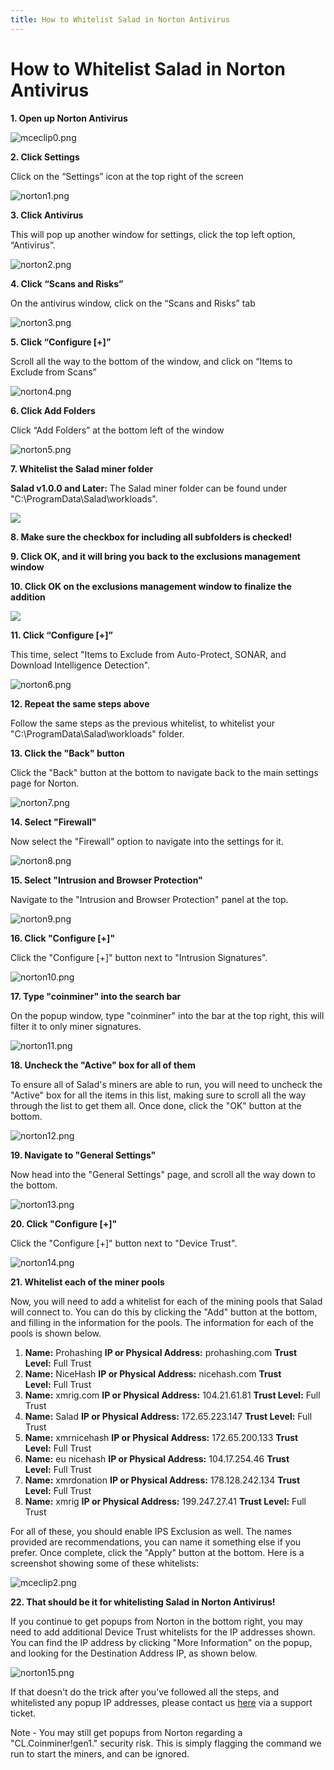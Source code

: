 ```yaml
---
title: How to Whitelist Salad in Norton Antivirus
---
```


# How to Whitelist Salad in Norton Antivirus

**1. Open up Norton Antivirus**

![mceclip0.png](https://s3.amazonaws.com/helpscout.net/docs/assets/615b47bfca9e0011a4434693/images/619e6a4b2b380503dfe08192/img-406-1637771456-267910856.png)

**2. Click Settings**

Click on the “Settings” icon at the top right of the screen

![norton1.png](https://s3.amazonaws.com/helpscout.net/docs/assets/615b47bfca9e0011a4434693/images/619e6a4b64e42a671b63a1dd/img-406-1637771457-1701264575.png)

**3. Click Antivirus**

This will pop up another window for settings, click the top left option, “Antivirus”.

![norton2.png](https://s3.amazonaws.com/helpscout.net/docs/assets/615b47bfca9e0011a4434693/images/619e6a4b9ccf62287e5f9a65/img-406-1637771458-130084784.png)

**4. Click “Scans and Risks”**

On the antivirus window, click on the “Scans and Risks” tab

![norton3.png](https://s3.amazonaws.com/helpscout.net/docs/assets/615b47bfca9e0011a4434693/images/619e6a4b2b380503dfe08193/img-406-1637771458-275811557.png)

**5. Click “Configure \[+]”**

Scroll all the way to the bottom of the window, and click on “Items to Exclude from Scans”

![norton4.png](https://s3.amazonaws.com/helpscout.net/docs/assets/615b47bfca9e0011a4434693/images/619e6a4befc78d0553e5d5ea/img-406-1637771459-176879949.png)

**6. Click Add Folders**

Click “Add Folders” at the bottom left of the window

![norton5.png](https://s3.amazonaws.com/helpscout.net/docs/assets/615b47bfca9e0011a4434693/images/619e6a4b2b380503dfe08194/img-406-1637771460-466302750.png)

**7. Whitelist the Salad miner folder**

**Salad v1.0.0 and Later:** The Salad miner folder can be found under "C:\\ProgramData\\Salad\\workloads". 

![](https://s3.amazonaws.com/helpscout.net/docs/assets/615b47bfca9e0011a4434693/images/6299c90692cb8c175b469813/file-TJBh7U1K3K.png)

**8. Make sure the checkbox for including all subfolders is checked!**

**9. Click OK, and it will bring you back to the exclusions management window**

**10. Click OK on the exclusions management window to finalize the addition**

![](https://s3.amazonaws.com/helpscout.net/docs/assets/615b47bfca9e0011a4434693/images/6299c88aa2c316231c202902/file-GlhrESaEgX.png)

**11. Click “Configure \[+]”**

This time, select "Items to Exclude from Auto-Protect, SONAR, and Download Intelligence Detection".

![norton6.png](https://s3.amazonaws.com/helpscout.net/docs/assets/615b47bfca9e0011a4434693/images/619e6a4c2b380503dfe08196/img-406-1637771464-1231676599.png)

**12. Repeat the same steps above**

Follow the same steps as the previous whitelist, to whitelist your "C:\\ProgramData\\Salad\\workloads" folder.

**13. Click the "Back" button**

Click the "Back" button at the bottom to navigate back to the main settings page for Norton.

![norton7.png](https://s3.amazonaws.com/helpscout.net/docs/assets/615b47bfca9e0011a4434693/images/619e6a4c64e42a671b63a1df/img-406-1637771465-95389032.png)

**14. Select "Firewall"**

Now select the "Firewall" option to navigate into the settings for it.

![norton8.png](https://s3.amazonaws.com/helpscout.net/docs/assets/615b47bfca9e0011a4434693/images/619e6a4cefc78d0553e5d5eb/img-406-1637771466-1426671771.png)

**15. Select "Intrusion and Browser Protection"**

Navigate to the "Intrusion and Browser Protection" panel at the top.

![norton9.png](https://s3.amazonaws.com/helpscout.net/docs/assets/615b47bfca9e0011a4434693/images/619e6a4defc78d0553e5d5ec/img-406-1637771467-1228587118.png)

**16. Click "Configure \[+]"**

Click the "Configure \[+]" button next to "Intrusion Signatures".

![norton10.png](https://s3.amazonaws.com/helpscout.net/docs/assets/615b47bfca9e0011a4434693/images/619e6a4d2b380503dfe08197/img-406-1637771468-547383710.png)

**17. Type "coinminer" into the search bar**

On the popup window, type "coinminer" into the bar at the top right, this will filter it to only miner signatures.

![norton11.png](https://s3.amazonaws.com/helpscout.net/docs/assets/615b47bfca9e0011a4434693/images/619e6a4d9ccf62287e5f9a66/img-406-1637771469-1344667042.png)

**18. Uncheck the "Active" box for all of them**

To ensure all of Salad's miners are able to run, you will need to uncheck the "Active" box for all the items in this
list, making sure to scroll all the way through the list to get them all. Once done, click the "OK" button at the
bottom.

![norton12.png](https://s3.amazonaws.com/helpscout.net/docs/assets/615b47bfca9e0011a4434693/images/619e6a4dd3efbe495c3b25d8/img-406-1637771470-1555933532.png)

**19. Navigate to "General Settings"**

Now head into the "General Settings" page, and scroll all the way down to the bottom.

![norton13.png](https://s3.amazonaws.com/helpscout.net/docs/assets/615b47bfca9e0011a4434693/images/619e6a4e9ccf62287e5f9a67/img-406-1637771470-1604030662.png)

**20. Click "Configure \[+]"**

Click the "Configure \[+]" button next to "Device Trust".

![norton14.png](https://s3.amazonaws.com/helpscout.net/docs/assets/615b47bfca9e0011a4434693/images/619e6a4e64e42a671b63a1e0/img-406-1637771471-2008669113.png)

**21. Whitelist each of the miner pools**

Now, you will need to add a whitelist for each of the mining pools that Salad will connect to. You can do this by
clicking the "Add" button at the bottom, and filling in the information for the pools. The information for each of the
pools is shown below.

1. **Name:** Prohashing **IP or Physical Address:** prohashing.com **Trust Level:** Full Trust
2. **Name:** NiceHash **IP or Physical Address:** nicehash.com **Trust Level:** Full Trust
3. **Name:** xmrig.com **IP or Physical Address:** 104.21.61.81 **Trust Level:** Full Trust
4. **Name:** Salad **IP or Physical Address:** 172.65.223.147 **Trust Level:** Full Trust
5. **Name:** xmrnicehash **IP or Physical Address:** 172.65.200.133 **Trust Level:** Full Trust
6. **Name:** eu nicehash **IP or Physical Address:** 104.17.254.46 **Trust Level:** Full Trust
7. **Name:** xmrdonation **IP or Physical Address:** 178.128.242.134 **Trust Level:** Full Trust
8. **Name:** xmrig **IP or Physical Address:** 199.247.27.41 **Trust Level:** Full Trust

For all of these, you should enable IPS Exclusion as well. The names provided are recommendations, you can name it
something else if you prefer. Once complete, click the "Apply" button at the bottom. Here is a screenshot showing some
of these whitelists:

![mceclip2.png](https://s3.amazonaws.com/helpscout.net/docs/assets/615b47bfca9e0011a4434693/images/619e6a4eefc78d0553e5d5ed/img-406-1637771472-837679047.png)

**22. That should be it for whitelisting Salad in Norton Antivirus!** 

If you continue to get popups from Norton in the bottom right, you may need to add additional Device Trust whitelists
for the IP addresses shown. You can find the IP address by clicking "More Information" on the popup, and looking for the
Destination Address IP, as shown below.

![norton15.png](https://s3.amazonaws.com/helpscout.net/docs/assets/615b47bfca9e0011a4434693/images/619e6a4e2b380503dfe08198/img-406-1637771472-1602222849.png)

If that doesn't do the trick after you’ve followed all the steps, and whitelisted any popup IP addresses, please contact
us [here](https://support.salad.io/hc/en-us/requests/new) via a support ticket.

Note - You may still get popups from Norton regarding a "CL.Coinminer!gen1." security risk. This is simply flagging the
command we run to start the miners, and can be ignored.
